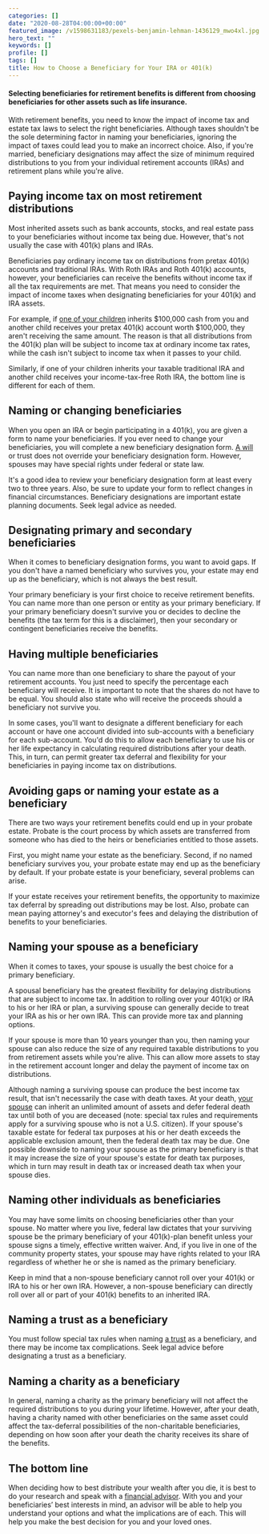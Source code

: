 ```yaml
---
categories: []
date: "2020-08-28T04:00:00+00:00"
featured_image: /v1598631183/pexels-benjamin-lehman-1436129_mwo4xl.jpg
hero_text: ""
keywords: []
profile: []
tags: []
title: How to Choose a Beneficiary for Your IRA or 401(k)
---
```

#### Selecting beneficiaries for retirement benefits is different from choosing beneficiaries for other assets such as life insurance.

With retirement benefits, you need to know the impact of income tax and estate tax laws to select the right beneficiaries. Although taxes shouldn't be the sole determining factor in naming your beneficiaries, ignoring the impact of taxes could lead you to make an incorrect choice. Also, if you're married, beneficiary designations may affect the size of minimum required distributions to you from your individual retirement accounts (IRAs) and retirement plans while you're alive.

## Paying income tax on most retirement distributions

Most inherited assets such as bank accounts, stocks, and real estate pass to your beneficiaries without income tax being due. However, that's not usually the case with 401(k) plans and IRAs.

Beneficiaries pay ordinary income tax on distributions from pretax 401(k) accounts and traditional IRAs. With Roth IRAs and Roth 401(k) accounts, however, your beneficiaries can receive the benefits without income tax if all the tax requirements are met. That means you need to consider the impact of income taxes when designating beneficiaries for your 401(k) and IRA assets.

For example, if [one of your children](https://navalign.com/updates/how-to-help-your-kids-become-money-masters/) inherits $100,000 cash from you and another child receives your pretax 401(k) account worth $100,000, they aren't receiving the same amount. The reason is that all distributions from the 401(k) plan will be subject to income tax at ordinary income tax rates, while the cash isn't subject to income tax when it passes to your child.

Similarly, if one of your children inherits your taxable traditional IRA and another child receives your income-tax-free Roth IRA, the bottom line is different for each of them.

## Naming or changing beneficiaries

When you open an IRA or begin participating in a 401(k), you are given a form to name your beneficiaries. If you ever need to change your beneficiaries, you will complete a new beneficiary designation form. [A will](https://navalign.com/updates/wills-the-cornerstone-of-your-estate-plan/) or trust does not override your beneficiary designation form. However, spouses may have special rights under federal or state law.

It's a good idea to review your beneficiary designation form at least every two to three years. Also, be sure to update your form to reflect changes in financial circumstances. Beneficiary designations are important estate planning documents. Seek legal advice as needed.

## Designating primary and secondary beneficiaries

When it comes to beneficiary designation forms, you want to avoid gaps. If you don't have a named beneficiary who survives you, your estate may end up as the beneficiary, which is not always the best result.

Your primary beneficiary is your first choice to receive retirement benefits. You can name more than one person or entity as your primary beneficiary. If your primary beneficiary doesn't survive you or decides to decline the benefits (the tax term for this is a disclaimer), then your secondary or contingent beneficiaries receive the benefits.

## Having multiple beneficiaries

You can name more than one beneficiary to share the payout of your retirement accounts. You just need to specify the percentage each beneficiary will receive. It is important to note that the shares do not have to be equal. You should also state who will receive the proceeds should a beneficiary not survive you.

In some cases, you'll want to designate a different beneficiary for each account or have one account divided into sub-accounts with a beneficiary for each sub-account. You'd do this to allow each beneficiary to use his or her life expectancy in calculating required distributions after your death. This, in turn, can permit greater tax deferral and flexibility for your beneficiaries in paying income tax on distributions.

## Avoiding gaps or naming your estate as a beneficiary

There are two ways your retirement benefits could end up in your probate estate. Probate is the court process by which assets are transferred from someone who has died to the heirs or beneficiaries entitled to those assets.

First, you might name your estate as the beneficiary. Second, if no named beneficiary survives you, your probate estate may end up as the beneficiary by default. If your probate estate is your beneficiary, several problems can arise.

If your estate receives your retirement benefits, the opportunity to maximize tax deferral by spreading out distributions may be lost. Also, probate can mean paying attorney's and executor's fees and delaying the distribution of benefits to your beneficiaries.

## Naming your spouse as a beneficiary

When it comes to taxes, your spouse is usually the best choice for a primary beneficiary.

A spousal beneficiary has the greatest flexibility for delaying distributions that are subject to income tax. In addition to rolling over your 401(k) or IRA to his or her IRA or plan, a surviving spouse can generally decide to treat your IRA as his or her own IRA. This can provide more tax and planning options.

If your spouse is more than 10 years younger than you, then naming your spouse can also reduce the size of any required taxable distributions to you from retirement assets while you're alive. This can allow more assets to stay in the retirement account longer and delay the payment of income tax on distributions.

Although naming a surviving spouse can produce the best income tax result, that isn't necessarily the case with death taxes. At your death, [your spouse](https://navalign.com/updates/to-file-jointly-or-not-to-file-jointly-that-s-the-question/) can inherit an unlimited amount of assets and defer federal death tax until both of you are deceased (note: special tax rules and requirements apply for a surviving spouse who is not a U.S. citizen). If your spouse's taxable estate for federal tax purposes at his or her death exceeds the applicable exclusion amount, then the federal death tax may be due. One possible downside to naming your spouse as the primary beneficiary is that it may increase the size of your spouse's estate for death tax purposes, which in turn may result in death tax or increased death tax when your spouse dies.

## Naming other individuals as beneficiaries

You may have some limits on choosing beneficiaries other than your spouse. No matter where you live, federal law dictates that your surviving spouse be the primary beneficiary of your 401(k)-plan benefit unless your spouse signs a timely, effective written waiver. And, if you live in one of the community property states, your spouse may have rights related to your IRA regardless of whether he or she is named as the primary beneficiary.

Keep in mind that a non-spouse beneficiary cannot roll over your 401(k) or IRA to his or her own IRA. However, a non-spouse beneficiary can directly roll over all or part of your 401(k) benefits to an inherited IRA.

## Naming a trust as a beneficiary

You must follow special tax rules when naming [a trust](https://navalign.com/updates/trust-basics-what-you-need-to-know-about-creating-a-trust/) as a beneficiary, and there may be income tax complications. Seek legal advice before designating a trust as a beneficiary.

## Naming a charity as a beneficiary

In general, naming a charity as the primary beneficiary will not affect the required distributions to you during your lifetime. However, after your death, having a charity named with other beneficiaries on the same asset could affect the tax-deferral possibilities of the non-charitable beneficiaries, depending on how soon after your death the charity receives its share of the benefits.

## The bottom line

When deciding how to best distribute your wealth after you die, it is best to do your research and speak with a [financial advisor](https://navalign.com/what-we-do/fiduciary-financial-planning/). With you and your beneficiaries’ best interests in mind, an advisor will be able to help you understand your options and what the implications are of each. This will help you make the best decision for you and your loved ones.